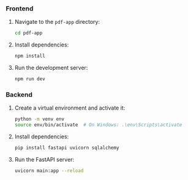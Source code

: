 
### Frontend
1. Navigate to the `pdf-app` directory:
    ```bash
    cd pdf-app
    ```
2. Install dependencies:
    ```bash
    npm install
    ```
3. Run the development server:
    ```bash
    npm run dev
    ```
### Backend
1. Create a virtual environment and activate it:
    ```bash
    python -m venv env
    source env/bin/activate  # On Windows: .\env\Scripts\activate
    ```
2. Install dependencies:
    ```bash
    pip install fastapi uvicorn sqlalchemy
    ```
3. Run the FastAPI server:
    ```bash
    uvicorn main:app --reload
    ```
